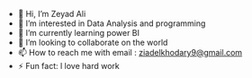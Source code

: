 - 👋 Hi, I’m Zeyad Ali
- 👀 I’m interested in Data Analysis and programming
- 🌱 I’m currently learning power BI
- 💞️ I’m looking to collaborate on the world
- 📫 How to reach me with email : ziadelkhodary9@gmail.com
- ⚡ Fun fact: l love hard work

<!---
ELZOZ584/ELZOZ584 is a ✨ special ✨ repository because its `README.md` (this file) appears on your GitHub profile.
You can click the Preview link to take a look at your changes.
--->
